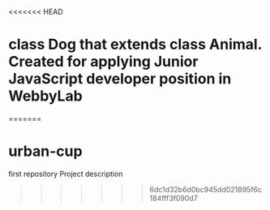 <<<<<<< HEAD
# class Dog that extends class Animal. Created for applying Junior JavaScript developer position in WebbyLab 
=======
# urban-cup
first repository
Project description
>>>>>>> 6dc1d32b6d0bc945dd021895f6c184fff3f090d7
